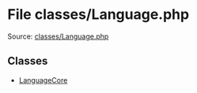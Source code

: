 File classes/Language.php
=========

Source: [classes/Language.php](https://github.com/PrestaShop/PrestaShop/blob/1.5.0.17/classes/Language.php)


Classes
-------

* [LanguageCore](class.LanguageCore.md)

